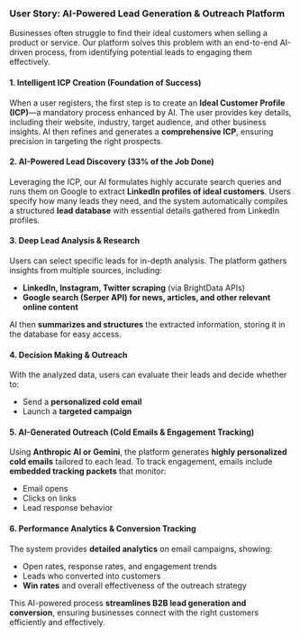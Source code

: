  ### **User Story: AI-Powered Lead Generation & Outreach Platform**  

Businesses often struggle to find their ideal customers when selling a product or service. Our platform solves this problem with an end-to-end AI-driven process, from identifying potential leads to engaging them effectively.  

#### **1. Intelligent ICP Creation (Foundation of Success)**  
When a user registers, the first step is to create an **Ideal Customer Profile (ICP)**—a mandatory process enhanced by AI. The user provides key details, including their website, industry, target audience, and other business insights. AI then refines and generates a **comprehensive ICP**, ensuring precision in targeting the right prospects.  

#### **2. AI-Powered Lead Discovery (33% of the Job Done)**  
Leveraging the ICP, our AI formulates highly accurate search queries and runs them on Google to extract **LinkedIn profiles of ideal customers**. Users specify how many leads they need, and the system automatically compiles a structured **lead database** with essential details gathered from LinkedIn profiles.  

#### **3. Deep Lead Analysis & Research**  
Users can select specific leads for in-depth analysis. The platform gathers insights from multiple sources, including:  
- **LinkedIn, Instagram, Twitter scraping** (via BrightData APIs)  
- **Google search (Serper API) for news, articles, and other relevant online content**  

AI then **summarizes and structures** the extracted information, storing it in the database for easy access.  

#### **4. Decision Making & Outreach**  
With the analyzed data, users can evaluate their leads and decide whether to:  
- Send a **personalized cold email**  
- Launch a **targeted campaign**  

#### **5. AI-Generated Outreach (Cold Emails & Engagement Tracking)**  
Using **Anthropic AI or Gemini**, the platform generates **highly personalized cold emails** tailored to each lead. To track engagement, emails include **embedded tracking packets** that monitor:  
- Email opens  
- Clicks on links  
- Lead response behavior  

#### **6. Performance Analytics & Conversion Tracking**  
The system provides **detailed analytics** on email campaigns, showing:  
- Open rates, response rates, and engagement trends  
- Leads who converted into customers  
- **Win rates** and overall effectiveness of the outreach strategy  

This AI-powered process **streamlines B2B lead generation and conversion**, ensuring businesses connect with the right customers efficiently and effectively.  

